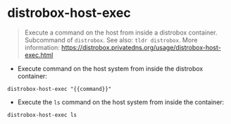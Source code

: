 # distrobox-host-exec

> Execute a command on the host from inside a distrobox container.
> Subcommand of `distrobox`. See also: `tldr distrobox`.
> More information: <https://distrobox.privatedns.org/usage/distrobox-host-exec.html>

- Execute command on the host system from inside the distrobox container:

`distrobox-host-exec "{{command}}"`

- Execute the `ls` command on the host system from inside the container:

`distrobox-host-exec ls`
